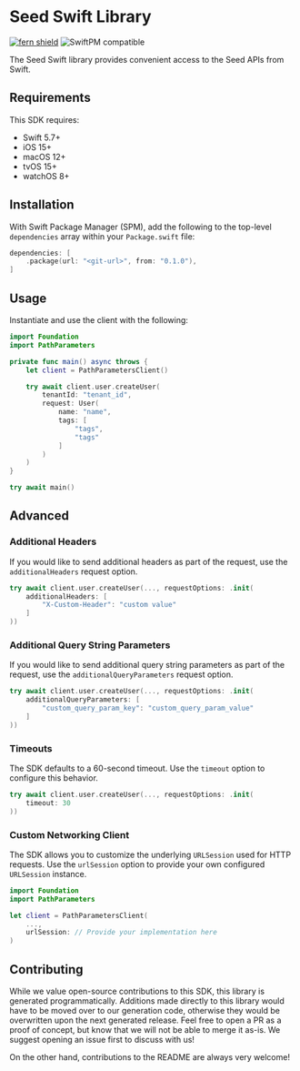 # Seed Swift Library

[![fern shield](https://img.shields.io/badge/%F0%9F%8C%BF-Built%20with%20Fern-brightgreen)](https://buildwithfern.com?utm_source=github&utm_medium=github&utm_campaign=readme&utm_source=Seed%2FSwift)
![SwiftPM compatible](https://img.shields.io/badge/SwiftPM-compatible-orange.svg)

The Seed Swift library provides convenient access to the Seed APIs from Swift.

## Requirements

This SDK requires:
- Swift 5.7+
- iOS 15+
- macOS 12+
- tvOS 15+
- watchOS 8+

## Installation

With Swift Package Manager (SPM), add the following to the top-level `dependencies` array within your `Package.swift` file:

```swift
dependencies: [
    .package(url: "<git-url>", from: "0.1.0"),
]
```

## Usage

Instantiate and use the client with the following:

```swift
import Foundation
import PathParameters

private func main() async throws {
    let client = PathParametersClient()

    try await client.user.createUser(
        tenantId: "tenant_id",
        request: User(
            name: "name",
            tags: [
                "tags",
                "tags"
            ]
        )
    )
}

try await main()
```

## Advanced

### Additional Headers

If you would like to send additional headers as part of the request, use the `additionalHeaders` request option.

```swift
try await client.user.createUser(..., requestOptions: .init(
    additionalHeaders: [
        "X-Custom-Header": "custom value"
    ]
))
```

### Additional Query String Parameters

If you would like to send additional query string parameters as part of the request, use the `additionalQueryParameters` request option.

```swift
try await client.user.createUser(..., requestOptions: .init(
    additionalQueryParameters: [
        "custom_query_param_key": "custom_query_param_value"
    ]
))
```

### Timeouts

The SDK defaults to a 60-second timeout. Use the `timeout` option to configure this behavior.

```swift
try await client.user.createUser(..., requestOptions: .init(
    timeout: 30
))
```

### Custom Networking Client

The SDK allows you to customize the underlying `URLSession` used for HTTP requests. Use the `urlSession` option to provide your own configured `URLSession` instance.

```swift
import Foundation
import PathParameters

let client = PathParametersClient(
    ...,
    urlSession: // Provide your implementation here
)
```

## Contributing

While we value open-source contributions to this SDK, this library is generated programmatically.
Additions made directly to this library would have to be moved over to our generation code,
otherwise they would be overwritten upon the next generated release. Feel free to open a PR as
a proof of concept, but know that we will not be able to merge it as-is. We suggest opening
an issue first to discuss with us!

On the other hand, contributions to the README are always very welcome!